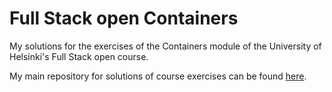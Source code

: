 # Full Stack open Containers

My solutions for the exercises of the Containers module of the University of Helsinki's Full Stack open course.

My main repository for solutions of course exercises can be found [here](https://github.com/jarvensivu/full-stack-open).
